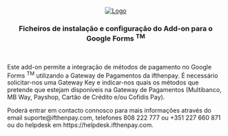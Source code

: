 <div align="center">
  <a href="https://ifthenpay.com">
    <img src="https://gateway.ifthenpay.com/assets/images/ifthenpay_logo.png" alt="Logo">
  </a>

  <h3>Ficheiros de instalação e configuração do Add-on para o Google Forms <sup>TM</sup></h3>
  <br>
</div>

<p>Este add-on permite a integração de métodos de pagamento no  Google Forms <sup>TM</sup> utilizando a Gateway de Pagamentos da ifthenpay.
É necessário solicitar-nos uma Gateway Key e indicar-nos quais os métodos que pretende que estejam disponíveis na Gateway de Pagamentos (Multibanco, MB Way, Payshop, Cartão de Crédito e/ou Cofidis Pay).</p>

<p>Poderá entrar em contacto connosco para mais informações através do email suporte@ifthenpay.com, telefones 808 222 777 ou +351 227 660 871 ou do helpdesk em https://helpdesk.ifthenpay.com.</p>
